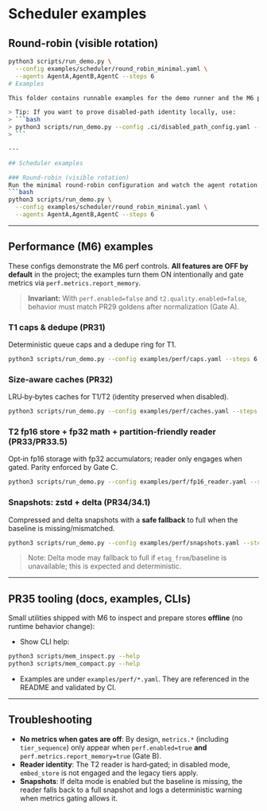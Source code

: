 # Scheduler examples

## Round-robin (visible rotation)
```bash
python3 scripts/run_demo.py \
  --config examples/scheduler/round_robin_minimal.yaml \
  --agents AgentA,AgentB,AgentC --steps 6
# Examples

This folder contains runnable examples for the demo runner and the M6 performance features. All examples are **safe by default** and designed to keep behavior unchanged unless you explicitly enable perf flags.

> Tip: If you want to prove disabled‑path identity locally, use:
> ```bash
> python3 scripts/run_demo.py --config .ci/disabled_path_config.yaml --steps 6 || true
> ```

---

## Scheduler examples

### Round‑robin (visible rotation)
Run the minimal round‑robin configuration and watch the agent rotation:
```bash
python3 scripts/run_demo.py \
  --config examples/scheduler/round_robin_minimal.yaml \
  --agents AgentA,AgentB,AgentC --steps 6
```

---

## Performance (M6) examples
These configs demonstrate the M6 perf controls. **All features are OFF by default** in the project; the examples turn them ON intentionally and gate metrics via `perf.metrics.report_memory`.

> **Invariant:** With `perf.enabled=false` and `t2.quality.enabled=false`, behavior must match PR29 goldens after normalization (Gate A).

### T1 caps & dedupe (PR31)
Deterministic queue caps and a dedupe ring for T1.
```bash
python3 scripts/run_demo.py --config examples/perf/caps.yaml --steps 6
```

### Size‑aware caches (PR32)
LRU‑by‑bytes caches for T1/T2 (identity preserved when disabled).
```bash
python3 scripts/run_demo.py --config examples/perf/caches.yaml --steps 6
```

### T2 fp16 store + fp32 math + partition‑friendly reader (PR33/PR33.5)
Opt‑in fp16 storage with fp32 accumulators; reader only engages when gated. Parity enforced by Gate C.
```bash
python3 scripts/run_demo.py --config examples/perf/fp16_reader.yaml --steps 6
```

### Snapshots: zstd + delta (PR34/34.1)
Compressed and delta snapshots with a **safe fallback** to full when the baseline is missing/mismatched.
```bash
python3 scripts/run_demo.py --config examples/perf/snapshots.yaml --steps 6
```
> Note: Delta mode may fallback to full if `etag_from`/baseline is unavailable; this is expected and deterministic.

---

## PR35 tooling (docs, examples, CLIs)
Small utilities shipped with M6 to inspect and prepare stores **offline** (no runtime behavior change):

- Show CLI help:
```bash
python3 scripts/mem_inspect.py --help
python3 scripts/mem_compact.py --help
```

- Examples are under `examples/perf/*.yaml`. They are referenced in the README and validated by CI.

---

## Troubleshooting
- **No metrics when gates are off**: By design, `metrics.*` (including `tier_sequence`) only appear when `perf.enabled=true` **and** `perf.metrics.report_memory=true` (Gate B).
- **Reader identity**: The T2 reader is hard‑gated; in disabled mode, `embed_store` is not engaged and the legacy tiers apply.
- **Snapshots**: If delta mode is enabled but the baseline is missing, the reader falls back to a full snapshot and logs a deterministic warning when metrics gating allows it.